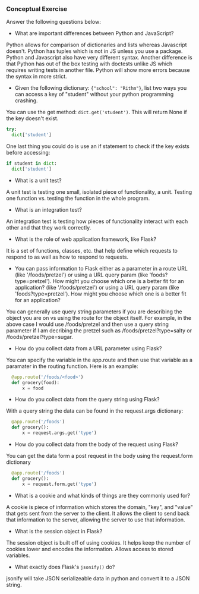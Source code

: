 ### Conceptual Exercise

Answer the following questions below:

- What are important differences between Python and JavaScript?

Python allows for comparison of dictionaries and lists whereas Javascript doesn't. Python has tuples which is not in JS unless you use a package. Python and Javascript also have very different syntax. Another difference is that Python has out of the box testing with doctests unlike JS which requires writing tests in another file. Python will show more errors because the syntax in more strict.


- Given the following dictionary: `{"school": "Rithm"}`, list two ways you can access a key of "student" without your python programming crashing.

You can use the get method: `dict.get('student')`. This will return None if the key doesn't exist.
  
  ```py
  try:
    dict['student']
  ```
  One last thing you could do is use an if statement to check if the key exists before accessing:
  
```py
if student in dict:
  dict['student']
```
- What is a unit test?

A unit test is testing one small, isolated piece of functionality, a unit. Testing one function vs. testing the function in the whole program.

- What is an integration test?

An integration test is testing how pieces of functionality interact with each other and that they work correctly.

- What is the role of web application framework, like Flask?

It is a set of functions, classes, etc. that help define which requests to respond to as well as how to respond to requests.

- You can pass information to Flask either as a parameter in a route URL
(like '/foods/pretzel') or using a URL query param (like
  'foods?type=pretzel'). How might you choose which one is a better fit
  for an application? (like '/foods/pretzel') or using a URL query param (like
'foods?type=pretzel'). How might you choose which one is a better fit
for an application?

 You can generally use query string parameters if you are describing the object you are on vs using the route for the object itself. For example, in the above case I would use /foods/pretzel and then use a query string parameter if I am decribing the pretzel such as /foods/pretzel?type=salty or /foods/pretzel?type=sugar.

- How do you collect data from a URL parameter using Flask?

You can specify the variable in the app.route and then use that variable as a paramater in the routing function. Here is an example:

```py
  @app.route('/foods/<food>')
  def grocery(food):
      x = food
```

- How do you collect data from the query string using Flask?

With a query string the data can be found in the request.args dictionary:

```py
  @app.route('/foods')
  def grocery():
      x = request.args.get('type')
```

- How do you collect data from the body of the request using Flask?

You can get the data form a post request in the body using the request.form dictionary

```py
  @app.route('/foods')
  def grocery():
      x = request.form.get('type')
```

- What is a cookie and what kinds of things are they commonly used for?

A cookie is piece of information which stores the domain, "key", and "value" that gets sent from the server to the client. It allows the client to send back that information to the server, allowing the server to use that information.

- What is the session object in Flask?

The session object is built off of using cookies. It helps keep the number of cookies lower and encodes the information. Allows access to stored variables.

- What exactly does Flask's `jsonify()` do?

jsonify will take JSON serializeable data in python and convert it to a JSON string.